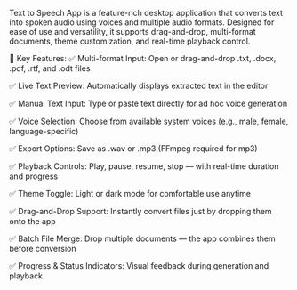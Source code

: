 Text to Speech App is a feature-rich desktop application that converts text into spoken audio using voices and multiple audio formats. Designed for ease of use and versatility, it supports drag-and-drop, multi-format documents, theme customization, and real-time playback control.

🔑 Key Features:
✅ Multi-format Input: Open or drag-and-drop .txt, .docx, .pdf, .rtf, and .odt files

✅ Live Text Preview: Automatically displays extracted text in the editor

✅ Manual Text Input: Type or paste text directly for ad hoc voice generation

✅ Voice Selection: Choose from available system voices (e.g., male, female, language-specific)

✅ Export Options: Save as .wav or .mp3 (FFmpeg required for mp3)

✅ Playback Controls: Play, pause, resume, stop — with real-time duration and progress

✅ Theme Toggle: Light or dark mode for comfortable use anytime

✅ Drag-and-Drop Support: Instantly convert files just by dropping them onto the app

✅ Batch File Merge: Drop multiple documents — the app combines them before conversion

✅ Progress & Status Indicators: Visual feedback during generation and playback
